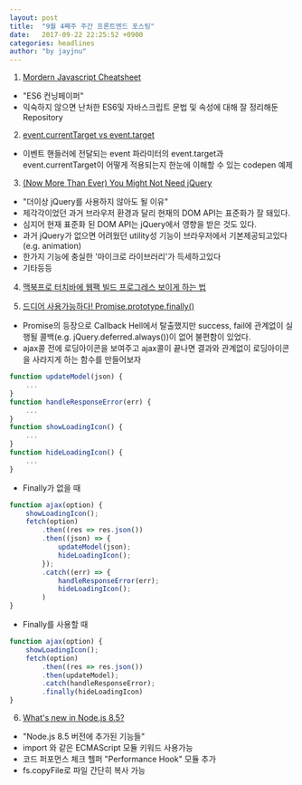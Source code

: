 ```yaml
---
layout: post
title:  "9월 4째주 주간 프론트엔드 포스팅"
date:   2017-09-22 22:25:52 +0900
categories: headlines
author: "by jayjnu"
---
```


1. [Mordern Javascript Cheatsheet](https://github.com/mbeaudru/modern-js-cheatsheet)
- "ES6 컨닝페이퍼"
- 익숙하지 않으면 난처한 ES6및 자바스크립트 문법 및 속성에 대해 잘 정리해둔 Repository

2. [event.currentTarget vs event.target](https://codepen.io/vikas-parashar/full/WZxrYX/)
- 이벤트 핸들러에 전달되는 event 파라미터의 event.target과 event.currentTarget이 어떻게 적용되는지 한눈에 이해할 수 있는 codepen 예제

3. [(Now More Than Ever) You Might Not Need jQuery](https://css-tricks.com/now-ever-might-not-need-jquery/)
- "더이상 jQuery를 사용하지 않아도 될 이유"
- 제각각이었던 과거 브라우저 환경과 달리 현재의 DOM API는 표준화가 잘 돼있다.
- 심지어 현재 표준화 된 DOM API는 jQuery에서 영향을 받은 것도 있다.
- 과거 jQuery가 없으면 어려웠던 utility성 기능이 브라우저에서 기본제공되고있다 (e.g. animation)
- 한가지 기능에 충실한 '마이크로 라이브러리'가 득세하고있다
- 기타등등

4. [맥북프로 터치바에 웹팩 빌드 프로그레스 보이게 하는 법](https://swizec.com/blog/livecoding-recap-47-webpack-build-progress-indicator-mac-touchbar/swizec/7808)

5. [드디어 사용가능하다! Promise.prototype.finally()](https://hospodarets.com/promise.prototype.finally)
- Promise의 등장으로 Callback Hell에서 탈출했지만 success, fail에 관계없이 실행될 콜백(e.g. jQuery.deferred.always())이 없어 불편함이 있었다.
- ajax콜 전에 로딩아이콘을 보여주고 ajax콜이 끝나면 결과와 관계없이 로딩아이콘을 사라지게 하는 함수를 만들어보자
```javascript
function updateModel(json) {
    ...
}
function handleResponseError(err) {
    ...
}
function showLoadingIcon() {
    ...
}
function hideLoadingIcon() {
    ...
}
```
- Finally가 없을 때
```javascript
function ajax(option) {
    showLoadingIcon();
    fetch(option)
        .then((res => res.json())
        .then((json) => {
            updateModel(json);
            hideLoadingIcon();
        });
        .catch((err) => {
            handleResponseError(err);
            hideLoadingIcon();
        )
}
```
- Finally를 사용할 때
```javascript
function ajax(option) {
    showLoadingIcon();
    fetch(option)
        .then((res => res.json())
        .then(updateModel);
        .catch(handleResponseError);
        .finally(hideLoadingIcon)
}
```

6. [What's new in Node.js 8.5?](https://blog.risingstack.com/whats-new-in-node-js-8-5/)
- "Node.js 8.5 버전에 추가된 기능들"
- import 와 같은 ECMAScript 모듈 키워드 사용가능
- 코드 퍼포먼스 체크 헬퍼 "Performance Hook" 모듈 추가
- fs.copyFile로 파일 간단히 복사 가능
